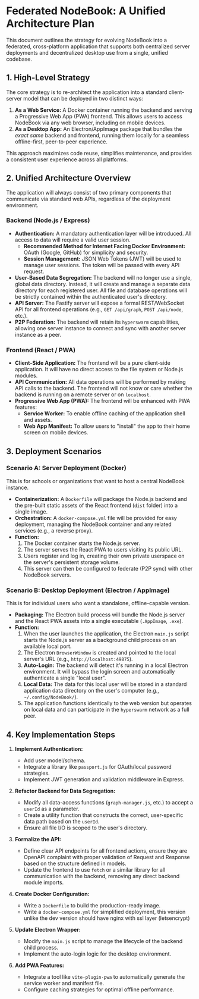 # Federated NodeBook: A Unified Architecture Plan

This document outlines the strategy for evolving NodeBook into a federated, cross-platform application that supports both centralized server deployments and decentralized desktop use from a single, unified codebase.

## 1. High-Level Strategy

The core strategy is to re-architect the application into a standard client-server model that can be deployed in two distinct ways:

1.  **As a Web Service:** A Docker container running the backend and serving a Progressive Web App (PWA) frontend. This allows users to access NodeBook via any web browser, including on mobile devices.
2.  **As a Desktop App:** An Electron/AppImage package that bundles the *exact same* backend and frontend, running them locally for a seamless offline-first, peer-to-peer experience.

This approach maximizes code reuse, simplifies maintenance, and provides a consistent user experience across all platforms.

## 2. Unified Architecture Overview

The application will always consist of two primary components that communicate via standard web APIs, regardless of the deployment environment.

### Backend (Node.js / Express)

-   **Authentication:** A mandatory authentication layer will be introduced. All access to data will require a valid user session. 
    -   **Recommended Method for Internet Facing Docker Environment:** OAuth (Google, GitHub) for simplicity and security.
    -   **Session Management:** JSON Web Tokens (JWT) will be used to manage user sessions. The token will be passed with every API request.
-   **User-Based Data Segregation:** The backend will no longer use a single, global data directory. Instead, it will create and manage a separate data directory for each registered user. All file and database operations will be strictly contained within the authenticated user's directory.
-   **API Server:** The Fastify server will expose a formal REST/WebSocket API for all frontend operations (e.g., `GET /api/graph`, `POST /api/node`, etc.).
-   **P2P Federation:** The backend will retain its `hyperswarm` capabilities, allowing one server instance to connect and sync with another server instance as a peer.

### Frontend (React / PWA)

-   **Client-Side Application:** The frontend will be a pure client-side application. It will have no direct access to the file system or Node.js modules.
-   **API Communication:** All data operations will be performed by making API calls to the backend. The frontend will not know or care whether the backend is running on a remote server or on `localhost`.
-   **Progressive Web App (PWA):** The frontend will be enhanced with PWA features:
    -   **Service Worker:** To enable offline caching of the application shell and assets.
    -   **Web App Manifest:** To allow users to "install" the app to their home screen on mobile devices.

## 3. Deployment Scenarios

### Scenario A: Server Deployment (Docker)

This is for schools or organizations that want to host a central NodeBook instance.

-   **Containerization:** A `Dockerfile` will package the Node.js backend and the pre-built static assets of the React frontend (`dist` folder) into a single image.
-   **Orchestration:** A `docker-compose.yml` file will be provided for easy deployment, managing the NodeBook container and any related services (e.g., a reverse proxy).
-   **Function:**
    1.  The Docker container starts the Node.js server.
    2.  The server serves the React PWA to users visiting its public URL.
    3.  Users register and log in, creating their own private userspace on the server's persistent storage volume.
    4.  This server can then be configured to federate (P2P sync) with other NodeBook servers.

### Scenario B: Desktop Deployment (Electron / AppImage)

This is for individual users who want a standalone, offline-capable version.

-   **Packaging:** The Electron build process will bundle the Node.js server and the React PWA assets into a single executable (`.AppImage`, `.exe`).
-   **Function:**
    1.  When the user launches the application, the Electron `main.js` script starts the Node.js server as a background child process on an available local port.
    2.  The Electron `BrowserWindow` is created and pointed to the local server's URL (e.g., `http://localhost:49875`).
    3.  **Auto-Login:** The backend will detect it's running in a local Electron environment. It will bypass the login screen and automatically authenticate a single "local user".
    4.  **Local Data:** The data for this local user will be stored in a standard application data directory on the user's computer (e.g., `~/.config/NodeBook/`).
    5.  The application functions identically to the web version but operates on local data and can participate in the `hyperswarm` network as a full peer.

## 4. Key Implementation Steps

1.  **Implement Authentication:**
    -   Add user model/schema.
    -   Integrate a library like `passport.js` for OAuth/local password strategies.
    -   Implement JWT generation and validation middleware in Express.

2.  **Refactor Backend for Data Segregation:**
    -   Modify all data-access functions (`graph-manager.js`, etc.) to accept a `userId` as a parameter.
    -   Create a utility function that constructs the correct, user-specific data path based on the `userId`.
    -   Ensure all file I/O is scoped to the user's directory.

3.  **Formalize the API:**
    -   Define clear API endpoints for all frontend actions, ensure they are OpenAPI complaint with proper validation of Request and Response based on the structure defined in models.
    -   Update the frontend to use `fetch` or a similar library for all communication with the backend, removing any direct backend module imports.

4.  **Create Docker Configuration:**
    -   Write a `Dockerfile` to build the production-ready image.
    -   Write a `docker-compose.yml` for simplified deployment, this version unlike the dev version should have nginx with ssl layer (letsencrypt)

5.  **Update Electron Wrapper:**
    -   Modify the `main.js` script to manage the lifecycle of the backend child process.
    -   Implement the auto-login logic for the desktop environment.

6.  **Add PWA Features:**
    -   Integrate a tool like `vite-plugin-pwa` to automatically generate the service worker and manifest file.
    -   Configure caching strategies for optimal offline performance.
